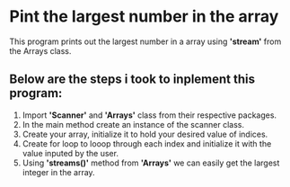 # Pint the largest number in the array
This program prints out the largest number in a array using **'stream'** from the Arrays class.

## Below are the steps i took to inplement this program:

1. Import **'Scanner'** and **'Arrays'** class from their respective packages.
2. In the main method create an instance of the scanner class.
3. Create your array, initialize it to hold your desired value of indices.
4. Create for loop to looop through each index and initialize it with the value inputed by the user.
5. Using **'streams()'** method from **'Arrays'** we can easily get the largest integer in the array.